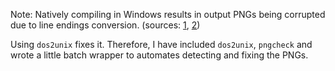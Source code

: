 Note: Natively compiling in Windows results in output PNGs being corrupted due to line endings conversion. (sources: [1](https://mattscodecave.com/posts/plaidctf-2015---corrupt-png.html), [2](https://fuzyll.com/2015/uncorrupting-a-png-image/))  

Using `dos2unix` fixes it. Therefore, I have included `dos2unix`, `pngcheck` and wrote a little batch wrapper to automates detecting and fixing the PNGs.
